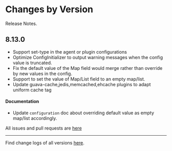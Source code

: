 Changes by Version
==================
Release Notes.

8.13.0
------------------

* Support set-type in the agent or plugin configurations
* Optimize ConfigInitializer to output warning messages when the config value is truncated.
* Fix the default value of the Map field would merge rather than override by new values in the config.
* Support to set the value of Map/List field to an empty map/list.
* Update guava-cache,jedis,memcached,ehcache plugins to adapt uniform cache tag

#### Documentation

* Update `configuration` doc about overriding default value as empty map/list accordingly.

All issues and pull requests are [here](https://github.com/apache/skywalking/milestone/150?closed=1)

------------------
Find change logs of all versions [here](changes).
